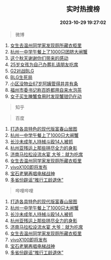 <div align="center"><h2>实时热搜榜</h2><h4>2023-10-29 19:27:02</h4></div>

> 微博  

1. [女生去温州同学家发现厕所藏衣柜里](https://s.weibo.com/weibo?q=%23%E5%A5%B3%E7%94%9F%E5%8E%BB%E6%B8%A9%E5%B7%9E%E5%90%8C%E5%AD%A6%E5%AE%B6%E5%8F%91%E7%8E%B0%E5%8E%95%E6%89%80%E8%97%8F%E8%A1%A3%E6%9F%9C%E9%87%8C%23&t=31&band_rank=1&Refer=top)<br />
2. [杭州一中学午餐上了1000只团脐大闸蟹](https://s.weibo.com/weibo?q=%23%E6%9D%AD%E5%B7%9E%E4%B8%80%E4%B8%AD%E5%AD%A6%E5%8D%88%E9%A4%90%E4%B8%8A%E4%BA%861000%E5%8F%AA%E5%9B%A2%E8%84%90%E5%A4%A7%E9%97%B8%E8%9F%B9%23&t=31&band_rank=2&Refer=top)<br />
3. [这个秋天谢谢你们带来的感动](https://s.weibo.com/weibo?q=%23%E8%BF%99%E4%B8%AA%E7%A7%8B%E5%A4%A9%E8%B0%A2%E8%B0%A2%E4%BD%A0%E4%BB%AC%E5%B8%A6%E6%9D%A5%E7%9A%84%E6%84%9F%E5%8A%A8%23&t=31&band_rank=3&Refer=top)<br />
4. [25岁女孩为自己办葬礼请朋友吃席](https://s.weibo.com/weibo?q=%2325%E5%B2%81%E5%A5%B3%E5%AD%A9%E4%B8%BA%E8%87%AA%E5%B7%B1%E5%8A%9E%E8%91%AC%E7%A4%BC%E8%AF%B7%E6%9C%8B%E5%8F%8B%E5%90%83%E5%B8%AD%23&t=31&band_rank=4&Refer=top)<br />
5. [G2对战BLG](https://s.weibo.com/weibo?q=%23G2%E5%AF%B9%E6%88%98BLG%23&t=31&band_rank=5&Refer=top)<br />
6. [BLG生死局](https://s.weibo.com/weibo?q=%23BLG%E7%94%9F%E6%AD%BB%E5%B1%80%23&t=31&band_rank=6&Refer=top)<br />
7. [小区没物业67岁阿姨管得井井有条](https://s.weibo.com/weibo?q=%23%E5%B0%8F%E5%8C%BA%E6%B2%A1%E7%89%A9%E4%B8%9A67%E5%B2%81%E9%98%BF%E5%A7%A8%E7%AE%A1%E5%BE%97%E4%BA%95%E4%BA%95%E6%9C%89%E6%9D%A1%23&t=31&band_rank=7&Refer=top)<br />
8. [福州市委书记称百姓都用自来水泡茶](https://s.weibo.com/weibo?q=%23%E7%A6%8F%E5%B7%9E%E5%B8%82%E5%A7%94%E4%B9%A6%E8%AE%B0%E7%A7%B0%E7%99%BE%E5%A7%93%E9%83%BD%E7%94%A8%E8%87%AA%E6%9D%A5%E6%B0%B4%E6%B3%A1%E8%8C%B6%23&t=31&band_rank=8&Refer=top)<br />
9. [女子买生腌蟹食用时发现蟹钳仍在动](https://s.weibo.com/weibo?q=%23%E5%A5%B3%E5%AD%90%E4%B9%B0%E7%94%9F%E8%85%8C%E8%9F%B9%E9%A3%9F%E7%94%A8%E6%97%B6%E5%8F%91%E7%8E%B0%E8%9F%B9%E9%92%B3%E4%BB%8D%E5%9C%A8%E5%8A%A8%23&t=31&band_rank=9&Refer=top)<br />

> 知乎  


> 百度  

1. [打造各具特色的现代版富春山居图](https://www.baidu.com/s?wd=%E6%89%93%E9%80%A0%E5%90%84%E5%85%B7%E7%89%B9%E8%89%B2%E7%9A%84%E7%8E%B0%E4%BB%A3%E7%89%88%E5%AF%8C%E6%98%A5%E5%B1%B1%E5%B1%85%E5%9B%BE&sa=fyb_news&rsv_dl=fyb_news)<br />
2. [杭州一中学午餐上了1000只大闸蟹](https://www.baidu.com/s?wd=%E6%9D%AD%E5%B7%9E%E4%B8%80%E4%B8%AD%E5%AD%A6%E5%8D%88%E9%A4%90%E4%B8%8A%E4%BA%861000%E5%8F%AA%E5%A4%A7%E9%97%B8%E8%9F%B9&sa=fyb_news&rsv_dl=fyb_news)<br />
3. [长沙未成年人持械斗殴14人被抓](https://www.baidu.com/s?wd=%E9%95%BF%E6%B2%99%E6%9C%AA%E6%88%90%E5%B9%B4%E4%BA%BA%E6%8C%81%E6%A2%B0%E6%96%97%E6%AE%B414%E4%BA%BA%E8%A2%AB%E6%8A%93&sa=fyb_news&rsv_dl=fyb_news)<br />
4. [杭州亚残运上那些拼尽全力的身影](https://www.baidu.com/s?wd=%E6%9D%AD%E5%B7%9E%E4%BA%9A%E6%AE%8B%E8%BF%90%E4%B8%8A%E9%82%A3%E4%BA%9B%E6%8B%BC%E5%B0%BD%E5%85%A8%E5%8A%9B%E7%9A%84%E8%BA%AB%E5%BD%B1&sa=fyb_news&rsv_dl=fyb_news)<br />
5. [济南马拉松设流水宴 大爷：就为吃席](https://www.baidu.com/s?wd=%E6%B5%8E%E5%8D%97%E9%A9%AC%E6%8B%89%E6%9D%BE%E8%AE%BE%E6%B5%81%E6%B0%B4%E5%AE%B4+%E5%A4%A7%E7%88%B7%EF%BC%9A%E5%B0%B1%E4%B8%BA%E5%90%83%E5%B8%AD&sa=fyb_news&rsv_dl=fyb_news)<br />
6. [女生去温州同学家发现厕所藏衣柜里](https://www.baidu.com/s?wd=%E5%A5%B3%E7%94%9F%E5%8E%BB%E6%B8%A9%E5%B7%9E%E5%90%8C%E5%AD%A6%E5%AE%B6%E5%8F%91%E7%8E%B0%E5%8E%95%E6%89%80%E8%97%8F%E8%A1%A3%E6%9F%9C%E9%87%8C&sa=fyb_news&rsv_dl=fyb_news)<br />
7. [vivoX100即将发布](https://www.baidu.com/s?wd=%23vivoX100%E5%8D%B3%E5%B0%86%E5%8F%91%E5%B8%83%23&sa=fyb_news&rsv_dl=fyb_news)<br />
8. [宝石老舅再唱电梯战神](https://www.baidu.com/s?wd=%E5%AE%9D%E7%9F%B3%E8%80%81%E8%88%85%E5%86%8D%E5%94%B1%E7%94%B5%E6%A2%AF%E6%88%98%E7%A5%9E&sa=fyb_news&rsv_dl=fyb_news)<br />
9. [多省份辟谣“推行工龄退休”](https://www.baidu.com/s?wd=%E5%A4%9A%E7%9C%81%E4%BB%BD%E8%BE%9F%E8%B0%A3%E2%80%9C%E6%8E%A8%E8%A1%8C%E5%B7%A5%E9%BE%84%E9%80%80%E4%BC%91%E2%80%9D&sa=fyb_news&rsv_dl=fyb_news)<br />

> 哔哩哔哩  

1. [打造各具特色的现代版富春山居图](https://www.baidu.com/s?wd=%E6%89%93%E9%80%A0%E5%90%84%E5%85%B7%E7%89%B9%E8%89%B2%E7%9A%84%E7%8E%B0%E4%BB%A3%E7%89%88%E5%AF%8C%E6%98%A5%E5%B1%B1%E5%B1%85%E5%9B%BE&sa=fyb_news&rsv_dl=fyb_news)<br />
2. [杭州一中学午餐上了1000只大闸蟹](https://www.baidu.com/s?wd=%E6%9D%AD%E5%B7%9E%E4%B8%80%E4%B8%AD%E5%AD%A6%E5%8D%88%E9%A4%90%E4%B8%8A%E4%BA%861000%E5%8F%AA%E5%A4%A7%E9%97%B8%E8%9F%B9&sa=fyb_news&rsv_dl=fyb_news)<br />
3. [长沙未成年人持械斗殴14人被抓](https://www.baidu.com/s?wd=%E9%95%BF%E6%B2%99%E6%9C%AA%E6%88%90%E5%B9%B4%E4%BA%BA%E6%8C%81%E6%A2%B0%E6%96%97%E6%AE%B414%E4%BA%BA%E8%A2%AB%E6%8A%93&sa=fyb_news&rsv_dl=fyb_news)<br />
4. [杭州亚残运上那些拼尽全力的身影](https://www.baidu.com/s?wd=%E6%9D%AD%E5%B7%9E%E4%BA%9A%E6%AE%8B%E8%BF%90%E4%B8%8A%E9%82%A3%E4%BA%9B%E6%8B%BC%E5%B0%BD%E5%85%A8%E5%8A%9B%E7%9A%84%E8%BA%AB%E5%BD%B1&sa=fyb_news&rsv_dl=fyb_news)<br />
5. [济南马拉松设流水宴 大爷：就为吃席](https://www.baidu.com/s?wd=%E6%B5%8E%E5%8D%97%E9%A9%AC%E6%8B%89%E6%9D%BE%E8%AE%BE%E6%B5%81%E6%B0%B4%E5%AE%B4+%E5%A4%A7%E7%88%B7%EF%BC%9A%E5%B0%B1%E4%B8%BA%E5%90%83%E5%B8%AD&sa=fyb_news&rsv_dl=fyb_news)<br />
6. [女生去温州同学家发现厕所藏衣柜里](https://www.baidu.com/s?wd=%E5%A5%B3%E7%94%9F%E5%8E%BB%E6%B8%A9%E5%B7%9E%E5%90%8C%E5%AD%A6%E5%AE%B6%E5%8F%91%E7%8E%B0%E5%8E%95%E6%89%80%E8%97%8F%E8%A1%A3%E6%9F%9C%E9%87%8C&sa=fyb_news&rsv_dl=fyb_news)<br />
7. [vivoX100即将发布](https://www.baidu.com/s?wd=%23vivoX100%E5%8D%B3%E5%B0%86%E5%8F%91%E5%B8%83%23&sa=fyb_news&rsv_dl=fyb_news)<br />
8. [宝石老舅再唱电梯战神](https://www.baidu.com/s?wd=%E5%AE%9D%E7%9F%B3%E8%80%81%E8%88%85%E5%86%8D%E5%94%B1%E7%94%B5%E6%A2%AF%E6%88%98%E7%A5%9E&sa=fyb_news&rsv_dl=fyb_news)<br />
9. [多省份辟谣“推行工龄退休”](https://www.baidu.com/s?wd=%E5%A4%9A%E7%9C%81%E4%BB%BD%E8%BE%9F%E8%B0%A3%E2%80%9C%E6%8E%A8%E8%A1%8C%E5%B7%A5%E9%BE%84%E9%80%80%E4%BC%91%E2%80%9D&sa=fyb_news&rsv_dl=fyb_news)<br />
